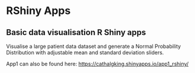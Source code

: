 # RShiny Apps

## Basic data visualisation R Shiny apps
Visualise a large patient data dataset and generate a Normal Probability Distribution with adjustable mean and standard deviation sliders.

App1 can also be found here:
https://cathalgking.shinyapps.io/app1_rshiny/
